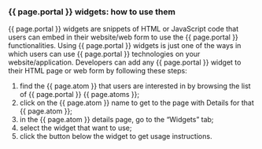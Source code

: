 ### {{ page.portal }} widgets: how to use them
{{ page.portal }} widgets are snippets of HTML or JavaScript code that users can embed in their website/web form to use the {{ page.portal }} functionalities. Using {{ page.portal }} widgets is just one of the ways in which users can use {{ page.portal }} technologies on your website/application.
Developers can add any {{ page.portal }} widget to their HTML page or web form by following these steps:
1. find the {{ page.atom }} that users are interested in by browsing the list of {{ page.portal }} {{ page.atoms }};
2. click on the {{ page.atom }} name to get to the page with Details for that {{ page.atom }};
3. in the {{ page.atom }} details page, go to the “Widgets” tab;
4. select the widget that want to use;
5. click the button below the widget to get usage instructions.

